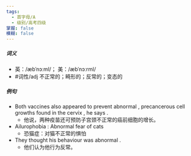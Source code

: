 ```yaml
---
tags:
  - 首字母/A
  - 级别/高考四级
掌握: false
模糊: false
---
```

##### 词义
- 英：/æbˈnɔːml/； 美：/æbˈnɔːrml/
- #词性/adj  不正常的；畸形的；反常的；变态的
##### 例句
- Both vaccines also appeared to prevent abnormal , precancerous cell growths found in the cervix , he says .
	- 他说，两种疫苗还可预防子宫颈不正常的癌前细胞的增长。
- Ailurophobia : Abnormal fear of cats
	- 恐猫症：对猫不正常的惧怕
- They thought his behaviour was abnormal .
	- 他们认为他行为反常。
